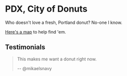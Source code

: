 # PDX, City of Donuts

Who doesn't love a fresh, Portland donut? No-one I know.

[Here's a map](https://rjz.github.io/pdxdonuts) to help find 'em.

## Testimonials

> This makes me want a donut right now.
>
> -- @mikaelsnavy

